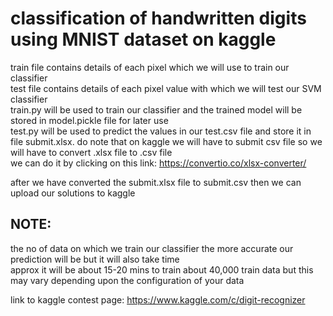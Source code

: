 # classification of handwritten digits using MNIST dataset on kaggle

train file contains details of each pixel which we will use to train our classifier <br/>
test file contains details of each pixel value with which we will test our SVM classifier<br/>
train.py will be used to train our classifier and the trained model will be stored in model.pickle file for later use<br/>
test.py will be used to predict the values in our test.csv file and store it in file submit.xlsx. do note that on kaggle we will have to submit csv file so we will have to convert .xlsx file to .csv file<br/>
we can do it by clicking on this link:  <a>https://convertio.co/xlsx-converter/</a> <br/>

after we have converted the submit.xlsx file to submit.csv then we can upload our solutions to kaggle <br/>

## NOTE:
the no of data on which we train our classifier the more accurate our prediction will be but it will also take time<br/>
approx it will be about 15-20 mins to train about 40,000 train data but this may vary depending upon the configuration of your data<br/>

link to kaggle contest page: <a>https://www.kaggle.com/c/digit-recognizer</a>
